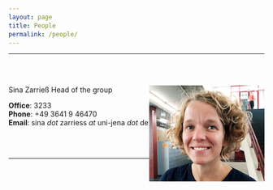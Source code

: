 ```yaml
---
layout: page
title: People
permalink: /people/
---
```


______

<br/><br/>

<img style="float: right;" src="/assets/profilesina.jpg">
  Sina Zarrieß  
  Head of the group  

  __Office__: 3233  
  __Phone__: +49 3641 9 46470    
  __Email__: sina *dot* zarriess *at* uni-jena *dot* de  

<br/><br/>

______
